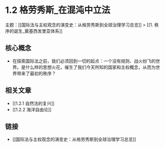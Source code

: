 # 1.2 格劳秀斯_在混沌中立法

主题：[[国际法与主权观念的演变史：从格劳秀斯到全球治理学习总览]] > [[1. 秩序的诞生_奠基西发里亚体系]]

## 核心概念

- 在探索国际法之前，我们必须回到一切的起点：一个没有规则、战火纷飞的世界。是什么样的思想火花，催生了我们今天所知的国家和主权概念，从而为世界带来了最初的秩序？

## 相关文章

- [[1.2.1 自然法的复兴]]
- [[1.2.2 海洋自由论]]

## 链接

- [[国际法与主权观念的演变史：从格劳秀斯到全球治理学习总览]]
